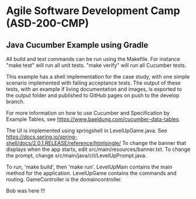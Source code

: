 # Agile Software Development Camp (ASD-200-CMP)
## Java Cucumber Example using Gradle
All build and test commands can be run using the Makefile. For instance "make test" will run all unit tests. "make verify" will run all Cucumber tests.  

This example has a shell implementation for the case study, with one simple scenario implemented with failing acceptance tests. The output of these tests, with an example if living documentation and images, is exported to the output folder and published to GitHub pages on push to the develop branch.

For more information on how to use Cucumber and Specification by Example Tables, see https://www.baeldung.com/cucumber-data-tables. 

The UI is implemented using springshell in LevelUpGame.java. See https://docs.spring.io/spring-shell/docs/2.0.1.RELEASE/reference/htmlsingle/  To change the banner that displays when the app starts, edit src/main/resources/banner.txt. To change the prompt, change src/main/java/cli/LevelUpPrompt.java.

To run, 'make build', then 'make run'. LevelUpMain contains the main method for the application. LevelUpGame contains the commands and routing. GameController is the domaincontroller.


Bob was here !!!
